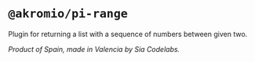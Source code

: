 # `@akromio/pi-range`

Plugin for returning a list with a sequence of numbers between given two.

*Product of Spain, made in Valencia by Sia Codelabs.*
